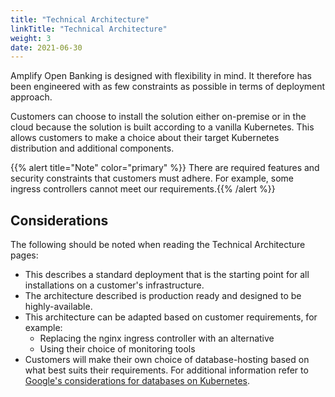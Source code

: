 ```yaml
---
title: "Technical Architecture"
linkTitle: "Technical Architecture"
weight: 3
date: 2021-06-30
---
```


Amplify Open Banking is designed with flexibility in mind. It therefore has been engineered with as few constraints as possible in terms of deployment approach.

Customers can choose to install the solution either on-premise or in the cloud because the solution is built according to a vanilla Kubernetes. This allows customers to make a choice about their target Kubernetes distribution and additional components.

{{% alert title="Note" color="primary" %}} There are required features and security constraints that customers must adhere. For example, some ingress controllers cannot meet our requirements.{{% /alert %}}

## Considerations

The following should be noted when reading the Technical Architecture pages:

* This describes a standard deployment that is the starting point for all installations on a customer's infrastructure.
* The architecture described is production ready and designed to be highly-available.
* This architecture can be adapted based on customer requirements, for example:
    * Replacing the nginx ingress controller with an alternative
    * Using their choice of monitoring tools
* Customers will make their own choice of database-hosting based on what best suits their requirements. For additional information refer to [Google's considerations for databases on Kubernetes](https://cloud.google.com/blog/products/databases/to-run-or-not-to-run-a-database-on-kubernetes-what-to-consider).